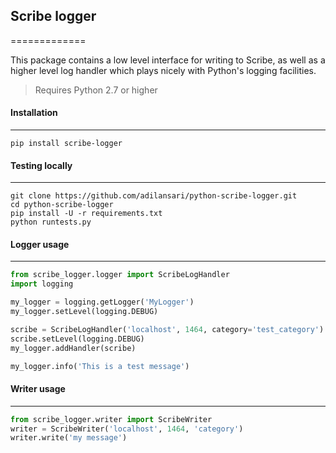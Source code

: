 ## Scribe logger
=============

This package contains a low level interface for writing to Scribe,
as well as a higher level log handler which plays nicely with Python's
logging facilities.

> Requires Python 2.7 or higher

#### Installation
-----------
`pip install scribe-logger`



#### Testing locally
-----------
````
git clone https://github.com/adilansari/python-scribe-logger.git
cd python-scribe-logger
pip install -U -r requirements.txt
python runtests.py
````



#### Logger usage
------------

````python
from scribe_logger.logger import ScribeLogHandler
import logging

my_logger = logging.getLogger('MyLogger')
my_logger.setLevel(logging.DEBUG)

scribe = ScribeLogHandler('localhost', 1464, category='test_category')
scribe.setLevel(logging.DEBUG)
my_logger.addHandler(scribe)

my_logger.info('This is a test message')
````



#### Writer usage
------------

````python
from scribe_logger.writer import ScribeWriter
writer = ScribeWriter('localhost', 1464, 'category')
writer.write('my message')
````
